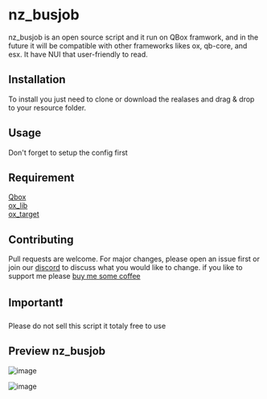# nz_busjob

nz_busjob is an open source script and it run on QBox framwork, and in the future it will be compatible with other frameworks likes ox, qb-core, and esx. It have NUI that user-friendly to read.

## Installation

To install you just need to clone or download the realases and drag & drop to your resource folder.

## Usage

Don't forget to setup the config first

## Requirement
[Qbox](https://github.com/Qbox-project)\
[ox_lib](https://github.com/overextended/ox_lib)\
[ox_target](https://github.com/overextended/ox_target)

## Contributing

Pull requests are welcome. For major changes, please open an issue first or join our [discord](https://discord.gg/rmYEcmu8fV) to discuss what you would like to change. if you like to support me please [buy me some coffee](https://www.buymeacoffee.com/Nazri)

## Important❗
Please do not sell this script it totaly free to use

## Preview nz_busjob
![image](https://cdn.discordapp.com/attachments/1048892151955726337/1152947042126135366/20230917193934_1.jpg)

![image](https://media.discordapp.net/attachments/1048892151955726337/1152947323316482089/20230917194054_1.jpg?width=867&height=488)
